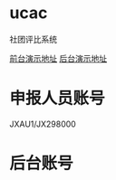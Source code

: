 ucac
====

社团评比系统



[前台演示地址](http://uacc00.duapp.com)
[后台演示地址](http://uacc00.duapp.com/manager)

申报人员账号
===========
JXAU1/JX298000

后台账号
=======




